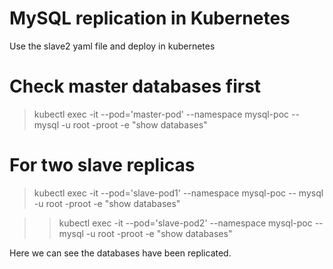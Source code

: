 # MySQL replication in Kubernetes

Use the slave2 yaml file and deploy in kubernetes

# Check master databases first

> kubectl exec -it --pod='master-pod' --namespace mysql-poc -- mysql -u root -proot -e "show databases"

# For two slave replicas
> kubectl exec -it --pod='slave-pod1' --namespace mysql-poc -- mysql -u root -proot -e "show databases"

> > kubectl exec -it --pod='slave-pod2' --namespace mysql-poc -- mysql -u root -proot -e "show databases"

Here we can see the databases have been replicated.
